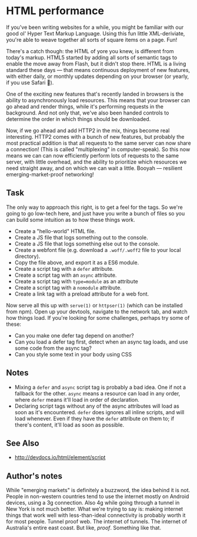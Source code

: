 # HTML performance

If you've been writing websites for a while, you might be familiar with our
good ol' Hyper Text Markup Language. Using this fun little XML-deriviate,
you're able to weave together all sorts of square items on a page. Fun!

There's a catch though: the HTML of yore you knew, is different from today's
markup. HTML5 started by adding all sorts of semantic tags to enable the move
away from Flash, but it didn't stop there. HTML is a living standard these
days — that means continuous deployment of new features, with either daily, or
monthly updates depending on your browser (or yearly, if you use Safari 👀).

One of the exciting new features that's recently landed in browsers is the
ability to asynchronously load resources. This means that your browser can go
ahead and render things, while it's performing requests in the background. And
not only that, we've also been handed controls to determine the order in which
things should be downloaded.

Now, if we go ahead and add HTTP2 in the mix, things become real interesting.
HTTP2 comes with a bunch of new features, but probably the most practical
addition is that all requests to the same server can now share a connection!
(This is called "multiplexing" in computer-speak). So this now means we can
can now efficiently perform lots of requests to the same server, with little
overhead, and the ability to prioritize which resources we need straight away,
and on which we can wait a little. Booyah — resilient emerging-market-proof
networking!

## Task
The only way to approach this right, is to get a feel for the tags. So we're
going to go low-tech here, and just have you write a bunch of files so you can
build some intuition as to how these things work.

- Create a "hello-world" HTML file.
- Create a JS file that logs something out to the console.
- Create a JS file that logs something else out to the console.
- Create a webfont file (e.g. download a `.woff/.woff2` file to your local
  directory).
- Copy the file above, and export it as a ES6 module.
- Create a script tag with a `defer` attribute.
- Create a script tag with an `async` attribute.
- Create a script tag with `type=module` as an attribute
- Create a script tag with a `nomodule` attribute.
- Create a link tag with a preload attribute for a web font.

Now serve all this up with `serve(1)` or `httpser(1)` (which can be installed
from npm). Open up your devtools, navigate to the network tab, and watch how
things load. If you're looking for some challenges, perhaps try some of these:

- Can you make one defer tag depend on another?
- Can you load a defer tag first, detect when an async tag loads, and use some
  code from the async tag?
- Can you style some text in your body using CSS

## Notes
- Mixing a `defer` and `async` script tag is probably a bad idea. One if not a
  fallback for the other. `async` means a resource can load in any order, where
  `defer` means it'll load in order of declaration.
- Declaring script tags without any of the async attributes will load as soon
  as it's encountered. `defer` does ignores all inline scripts, and will load
  whenever. Even if they have the `defer` attribute on them to; if there's
  content, it'll load as soon as possible.

## See Also
- http://devdocs.io/html/element/script

## Author's notes
While "emerging markets" is definitely a buzzword, the idea behind it is not.
People in non-western countries tend to use the internet mostly on Android
devices, using a 3g connection. Also 4g while going through a tunnel in
New York is not much better. What we're trying to say is: making internet
things that work well with less-than-ideal connectivity is probably worth it
for most people. Tunnel proof web. The internet of tunnels. The internet of
Australia's entire east coast. But like, _proof_. Something like that.
